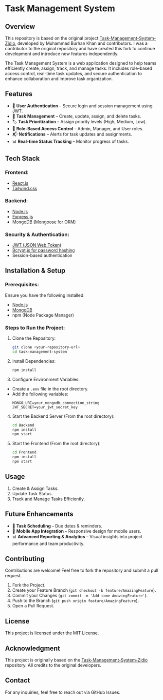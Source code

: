 # Task Management System

## Overview

This repository is based on the original project [Task-Management-System-Zidio](https://github.com/bk110306/Task-Management-System-Zidio), developed by Muhammad Burhan Khan and contributors. I was a contributor to the original repository and have created this fork to continue development and introduce new features independently.

The Task Management System is a web application designed to help teams efficiently create, assign, track, and manage tasks. It includes role-based access control, real-time task updates, and secure authentication to enhance collaboration and improve task organization.

## Features

* 🔐 **User Authentication** – Secure login and session management using JWT.
* 📝 **Task Management** – Create, update, assign, and delete tasks.
* 🏷 **Task Prioritization** – Assign priority levels (High, Medium, Low).
* 👥 **Role-Based Access Control** – Admin, Manager, and User roles.
* 📬 **Notifications** – Alerts for task updates and assignments.
* 📊 **Real-time Status Tracking** – Monitor progress of tasks.

## Tech Stack

### Frontend:
* [React.js](https://reactjs.org/)
* [Tailwind.css](https://tailwindcss.com/)

### Backend:
* [Node.js](https://nodejs.org/)
* [Express.js](https://expressjs.com/)
* [MongoDB (Mongoose for ORM)](https://www.mongodb.com/)

### Security & Authentication:
* [JWT (JSON Web Token)](https://jwt.io/)
* [Bcrypt.js for password hashing](https://www.npmjs.com/package/bcryptjs)
* Session-based authentication

## Installation & Setup

### Prerequisites:

Ensure you have the following installed:

* [Node.js](https://nodejs.org/)
* [MongoDB](https://www.mongodb.com/docs/manual/tutorial/install-mongodb-on-windows/)
* npm (Node Package Manager)

### Steps to Run the Project:

1. Clone the Repository:
    ```sh
    git clone <your-repository-url>
    cd task-management-system
    ```

2. Install Dependencies:
    ```sh
    npm install
    ```

3. Configure Environment Variables:

* Create a `.env` file in the root directory.
* Add the following variables:
    ```
    MONGO_URI=your_mongodb_connection_string
    JWT_SECRET=your_jwt_secret_key
    ```

4. Start the Backend Server (From the root directory):
    ```sh
    cd Backend
    npm install
    npm start
    ```

5. Start the Frontend (From the root directory):
    ```sh
    cd Frontend
    npm install
    npm start
    ```

## Usage
1. Create & Assign Tasks.
2. Update Task Status.
3. Track and Manage Tasks Efficiently.

## Future Enhancements

* 📅 **Task Scheduling** – Due dates & reminders.
* 📱 **Mobile App Integration** – Responsive design for mobile users.
* 📊 **Advanced Reporting & Analytics** – Visual insights into project performance and team productivity.

## Contributing

Contributions are welcome! Feel free to fork the repository and submit a pull request.

1. Fork the Project.
2. Create your Feature Branch (`git checkout -b feature/AmazingFeature`).
3. Commit your Changes (`git commit -m 'Add some AmazingFeature'`).
4. Push to the Branch (`git push origin feature/AmazingFeature`).
5. Open a Pull Request.

## License

This project is licensed under the MIT License.

## Acknowledgment

This project is originally based on the [Task-Management-System-Zidio](https://github.com/bk110306/Task-Management-System-Zidio) repository. All credits to the original developers.

## Contact

For any inquiries, feel free to reach out via GitHub Issues.

<!-- MARKDOWN LINKS & IMAGES -->
[React.js]: https://img.shields.io/badge/React-20232A?style=for-the-badge&logo=react&logoColor=61DAFB
[React-url]: https://reactjs.org/

